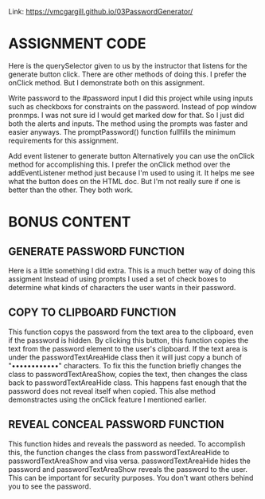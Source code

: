 Link: https://vmcgargill.github.io/03PasswordGenerator/

# ASSIGNMENT CODE 
Here is the querySelector given to us by the instructor that listens for the generate button click. There are other methods of doing this. I prefer the onClick method. But I demonstrate both on this assignment.

Write password to the #password input
I did this project while using inputs such as checkboxs for constraints on the password. Instead of pop window pronmps.
I was not sure id I would get marked dow for that. So I just did both the alerts and inputs.
The method using the prompts was faster and easier anyways.
The promptPassword() function fullfills the minimum requirements for this assignment.

Add event listener to generate button
Alternatively you can use the onClick method for accomplishing this.
I prefer the onClick method over the addEventListener method just because I'm used to using it. 
It helps me see what the button does on the HTML doc.
But I'm not really sure if one is better than the other. They both work.

# BONUS CONTENT

## GENERATE PASSWORD FUNCTION
Here is a little something I did extra. This is a much better way of doing this assigment
Instead of using prompts I used a set of check boxes to determine what kinds of characters the user wants in their password.

## COPY TO CLIPBOARD FUNCTION
This function copys the password from the text area to the clipboard, even if the password is hidden.
By clicking this button, this function copies the text from the password element to the user's clipboard. 
If the text area is under the passwordTextAreaHide class then it will just copy a bunch of "••••••••••••" characters.
To fix this the function briefly changes the class to passwordTextAreaShow, copies the text, 
then changes the class back to passwordTextAreaHide class. This happens fast enough that the password does not reveal itself when copied.
This alse method demonstractes using the onClick feature I mentioned earlier.

## REVEAL CONCEAL PASSWORD FUNCTION
This function hides and reveals the password as needed.
To accomplish this, the function changes the class from passwordTextAreaHide to passwordTextAreaShow and visa versa.
passwordTextAreaHide hides the password and passwordTextAreaShow reveals the password to the user.
This can be important for security purposes. You don't want others behind you to see the password.
